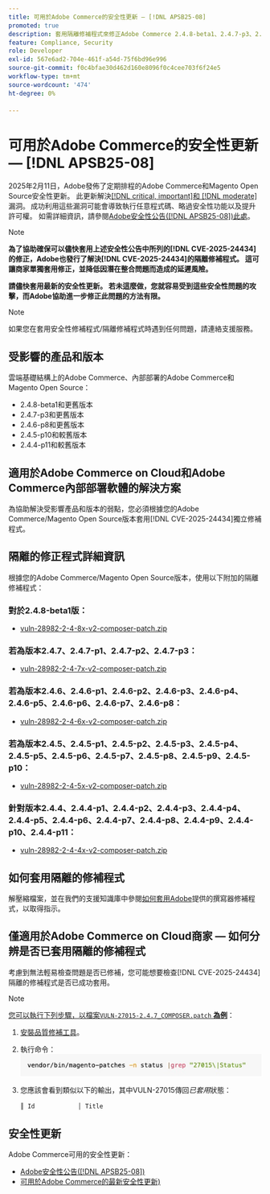 ```yaml
---
title: 可用於Adobe Commerce的安全性更新 — [!DNL APSB25-08]
promoted: true
description: 套用隔離修補程式來修正Adobe Commerce 2.4.8-beta1、2.4.7-p3、2.4.6-p8、2.4.5-p10、2.4.4-p11及舊版的 [!DNL critical, important, and moderate vulnerabilities] 。
feature: Compliance, Security
role: Developer
exl-id: 567e6ad2-704e-461f-a54d-75f6bd96e996
source-git-commit: f0c4bfae30d462d160e8096f0c4cee703f6f24e5
workflow-type: tm+mt
source-wordcount: '474'
ht-degree: 0%

---
```


# 可用於Adobe Commerce的安全性更新 — [!DNL APSB25-08]

2025年2月11日，Adobe發佈了定期排程的Adobe Commerce和Magento Open Source安全性更新。 此更新解決[[!DNL critical, important]和 [!DNL moderate]](https://helpx.adobe.com/security/severity-ratings.html)漏洞。 成功利用這些漏洞可能會導致執行任意程式碼、略過安全性功能以及提升許可權。 如需詳細資訊，請參閱[Adobe安全性公告([!DNL APSB25-08])此處](https://helpx.adobe.com/security/products/magento/apsb25-08.html)。

>[!NOTE]
>
>**為了協助確保可以儘快套用上述安全性公告中所列的[!DNL CVE-2025-24434]的修正，Adobe也發行了解決[!DNL CVE-2025-24434]的隔離修補程式。 這可讓商家單獨套用修正，並降低因潛在整合問題而造成的延遲風險。**

**請儘快套用最新的安全性更新。 若未這麼做，您就容易受到這些安全性問題的攻擊，而Adobe協助進一步修正此問題的方法有限。**

>[!NOTE]
>
>如果您在套用安全性修補程式/隔離修補程式時遇到任何問題，請連絡支援服務。

## 受影響的產品和版本

雲端基礎結構上的Adobe Commerce、內部部署的Adobe Commerce和Magento Open Source：

* 2.4.8-beta1和更舊版本
* 2.4.7-p3和更舊版本
* 2.4.6-p8和更舊版本
* 2.4.5-p10和較舊版本
* 2.4.4-p11和較舊版本

## 適用於Adobe Commerce on Cloud和Adobe Commerce內部部署軟體的解決方案

為協助解決受影響產品和版本的弱點，您必須根據您的Adobe Commerce/Magento Open Source版本套用[!DNL CVE-2025-24434]獨立修補程式。

## 隔離的修正程式詳細資訊

根據您的Adobe Commerce/Magento Open Source版本，使用以下附加的隔離修補程式：

### 對於2.4.8-beta1版：

* [vuln-28982-2-4-8x-v2-composer-patch.zip](assets/vuln-28982-2-4-8x-v2-composer-patch.zip)

### 若為版本2.4.7、2.4.7-p1、2.4.7-p2、2.4.7-p3：

* [vuln-28982-2-4-7x-v2-composer-patch.zip](assets/vuln-28982-2-4-7x-v2-composer-patch.zip)

### 若為版本2.4.6、2.4.6-p1、2.4.6-p2、2.4.6-p3、2.4.6-p4、2.4.6-p5、2.4.6-p6、2.4.6-p7、2.4.6-p8：

* [vuln-28982-2-4-6x-v2-composer-patch.zip](assets/vuln-28982-2-4-6x-v2-composer-patch.zip)

### 若為版本2.4.5、2.4.5-p1、2.4.5-p2、2.4.5-p3、2.4.5-p4、2.4.5-p5、2.4.5-p6、2.4.5-p7、2.4.5-p8、2.4.5-p9、2.4.5-p10：

* [vuln-28982-2-4-5x-v2-composer-patch.zip](assets/vuln-28982-2-4-5x-v2-composer-patch.zip)

### 針對版本2.4.4、2.4.4-p1、2.4.4-p2、2.4.4-p3、2.4.4-p4、2.4.4-p5、2.4.4-p6、2.4.4-p7、2.4.4-p8、2.4.4-p9、2.4.4-p10、2.4.4-p11：

* [vuln-28982-2-4-4x-v2-composer-patch.zip](assets/vuln-28982-2-4-4x-v2-composer-patch.zip)


## 如何套用隔離的修補程式

解壓縮檔案，並在我們的支援知識庫中參閱[如何套用Adobe](https://experienceleague.adobe.com/docs/commerce-knowledge-base/kb/how-to/how-to-apply-a-composer-patch-provided-by-magento.html)提供的撰寫器修補程式，以取得指示。

## 僅適用於Adobe Commerce on Cloud商家 — 如何分辨是否已套用隔離的修補程式

考慮到無法輕易檢查問題是否已修補，您可能想要檢查[!DNL CVE-2025-24434]隔離的修補程式是否已成功套用。

>[!NOTE]
>
><u>您可以執行下列步驟，以檔案`VULN-27015-2.4.7_COMPOSER.patch` **為例**</u>：

1. [安裝品質修補工具](https://experienceleague.adobe.com/docs/commerce-operations/tools/quality-patches-tool/usage.html)。
1. 執行命令： <br>
   ![cve-2024-34102-tell-if-patch-applied-code](assets/cve-2024-34102-tell-if-patch-applied-code.png)
1. 您應該會看到類似以下的輸出，其中VULN-27015傳回&#x200B;*已套用*&#x200B;狀態：

   ```bash
   ║ Id            │ Title                                                        │ Category        │ Origin                 │ Status      │ Details                                          ║ ║ N/A           │ ../m2-hotfixes/VULN-27015-2.4.7_COMPOSER_patch.patch      │ Other           │ Local                  │ Applied     │ Patch type: Custom                                
   ```

<!-- For Step 2:
     ```bash
    vendor/bin/magento-patches -n status |grep "27015\|Status"
     ```
-->

## 安全性更新

Adobe Commerce可用的安全性更新：

* [Adobe安全性公告([!DNL APSB25-08])](https://helpx.adobe.com/security/products/magento/apsb25-08.html)
* [可用於Adobe Commerce的最新安全性更新)](https://helpx.adobe.com/security/products/magento.html)
